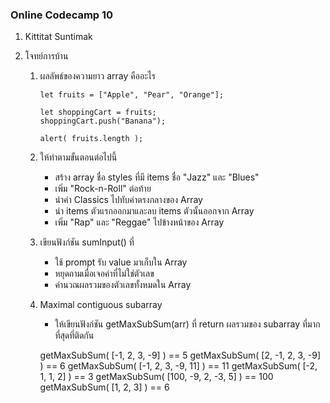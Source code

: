 ### Online Codecamp 10

1. Kittitat Suntimak
2. โจทย์การบ้าน

    1. ผลลัพธ์ของความยาว array คืออะไร
        ```
        let fruits = ["Apple", "Pear", "Orange"];
        
        let shoppingCart = fruits;
        shoppingCart.push("Banana");

        alert( fruits.length );
        ```


    2. ให้ทำตามขั้นตอนต่อไปนี้
        - สร้าง array ชื่อ styles ที่มี items ชื่อ "Jazz" และ "Blues"
        - เพิ่ม "Rock-n-Roll" ต่อท้าย
        - นำค่า Classics ไปทับค่าตรงกลางของ Array
        - นำ items ตัวแรกออกมาและลบ items ตัวนั้นออกจาก Array
        - เพิ่ม "Rap" และ "Reggae" ไปข้างหน้าของ Array


    3. เขียนฟังก์ชัน sumInput() ที่
        - ใช้ prompt รับ value มาเก็บใน Array
        - หยุดถามเมื่อเจอค่าที่ไม่ใช่ตัวเลข
        - คำนวณผลรวมของตัวเลขทั้งหมดใน Array

    
    4. Maximal contiguous subarray
        - ให้เขียนฟังก์ชัน getMaxSubSum(arr) ที่ return ผลรวมของ subarray ที่มากที่สุดที่ติดกัน

        getMaxSubSum( [-1, 2, 3, -9] ) == 5
        getMaxSubSum( [2, -1, 2, 3, -9] ) == 6
        getMaxSubSum( [-1, 2, 3, -9, 11] ) == 11
        getMaxSubSum( [-2, 1, 1, 2] ) == 3
        getMaxSubSum( [100, -9, 2, -3, 5] ) == 100
        getMaxSubSum( [1, 2, 3] ) == 6
